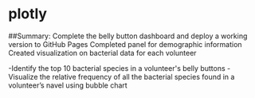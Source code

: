 # plotly
##Summary:
Complete the belly button dashboard and deploy a working version to GitHub Pages
Completed panel for demographic information 
Created visualization on bacterial data for each volunteer 
 
 
 -Identify the top 10 bacterial species in a volunteer's belly buttons
 -Visualize the relative frequency of all the bacterial species found in a volunteer’s navel using bubble chart
